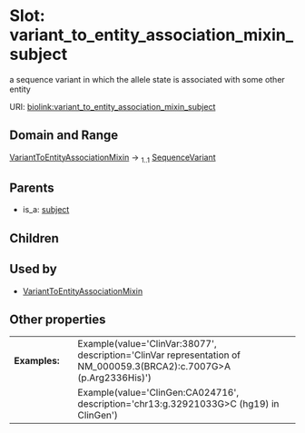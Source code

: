 
# Slot: variant_to_entity_association_mixin_subject


a sequence variant in which the allele state is associated with some other entity

URI: [biolink:variant_to_entity_association_mixin_subject](https://w3id.org/biolink/vocab/variant_to_entity_association_mixin_subject)


## Domain and Range

[VariantToEntityAssociationMixin](VariantToEntityAssociationMixin.md) &#8594;  <sub>1..1</sub> [SequenceVariant](SequenceVariant.md)

## Parents

 *  is_a: [subject](subject.md)

## Children


## Used by

 * [VariantToEntityAssociationMixin](VariantToEntityAssociationMixin.md)

## Other properties

|  |  |  |
| --- | --- | --- |
| **Examples:** | | Example(value='ClinVar:38077', description='ClinVar representation of NM_000059.3(BRCA2):c.7007G>A (p.Arg2336His)') |
|  | | Example(value='ClinGen:CA024716', description='chr13:g.32921033G>C (hg19) in ClinGen') |

